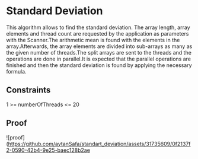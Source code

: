 # Standard Deviation

This algorithm allows to find the standard deviation. The array length, array elements and thread count are requested by the application as parameters with the Scanner.The arithmetic mean is found with the elements in the array.Afterwards, the array elements are divided into sub-arrays as many as the given number of threads.The split arrays are sent to the threads and the operations are done in parallel.It is expected that the parallel operations are finished and then the standard deviation is found by applying the necessary formula.

## Constraints

1 >= numberOfThreads <= 20

## Proof

![proof](https://github.com/aytanSafa/standart_deviation/assets/31735609/0f2137f2-0590-42b4-9e25-baec128b2ae



